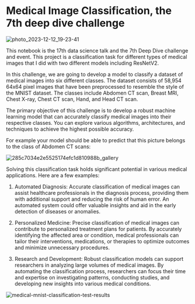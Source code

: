 # Medical Image Classification, the 7th deep dive challenge


![photo_2023-12-12_19-23-41](https://github.com/MojtabaZarreh/Medical-Image-Classification-Deep-Dive-Challenge/assets/71370569/2a5b482f-d6c1-41d5-ba8b-28aa26cccdeb)


This notebook is the 17th data science talk and the 7th Deep Dive challenge and event.
This project is a classification task for different types of medical images that I did with two different models including ResNetV2.


In this challenge, we are going to develop a model to classify a dataset of medical images into six different classes. The dataset consists of 58,954 64x64 pixel images that have been preprocessed to resemble the style of the MNIST dataset. The classes include Abdomen CT scan, Breast MRI, Chest X-ray, Chest CT scan, Hand, and Head CT scan.

The primary objective of this challenge is to develop a robust machine learning model that can accurately classify medical images into their respective classes. You can explore various algorithms, architectures, and techniques to achieve the highest possible accuracy.

For example your model should be able to predict that this picture belongs to the class of Abdomen CT scans:

![285c7034e2e5525174efc1d810988b_gallery](https://github.com/MojtabaZarreh/Medical-Image-Classification-Deep-Dive-Challenge/assets/71370569/25780294-3fa4-40ac-836b-2f681aa52cbc)


Solving this classification task holds significant potential in various medical applications. Here are a few examples:

1. Automated Diagnosis: Accurate classification of medical images can assist healthcare professionals in the diagnosis process, providing them with additional support and reducing the risk of human error. An automated system could offer valuable insights and aid in the early detection of diseases or anomalies.

2. Personalized Medicine: Precise classification of medical images can contribute to personalized treatment plans for patients. By accurately identifying the affected area or condition, medical professionals can tailor their interventions, medications, or therapies to optimize outcomes and minimize unnecessary procedures.

3. Research and Development: Robust classification models can support researchers in analyzing large volumes of medical images. By automating the classification process, researchers can focus their time and expertise on investigating patterns, conducting studies, and developing new insights into various medical conditions.

![medical-mnist-classification-test-results](https://github.com/MojtabaZarreh/Medical-Image-Classification-Deep-Dive-Challenge/assets/71370569/45bdc151-3f10-4972-97bb-0fdadd584fac)


